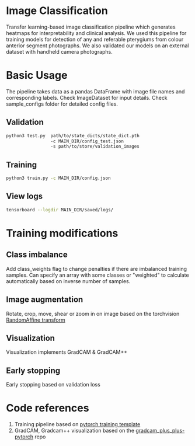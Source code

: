 # Image Classification
Transfer learning-based image classification pipeline which generates heatmaps for interpretability and clinical analysis. We used this pipeline for training models for detection of any and referable pterygiums from colour anterior segment photographs. We also validated our models on an external dataset with handheld camera photographs.

# Basic Usage
The pipeline takes data as a pandas DataFrame with image file names and corresponding labels. Check ImageDataset for input details. Check sample_configs folder for detailed config files.

## Validation
```bash
python3 test.py  path/to/state_dicts/state_dict.pth
                 -c MAIN_DIR/config_test.json
                 -s path/to/store/validation_images
```
## Training
```bash
python3 train.py -c MAIN_DIR/config.json
```
## View logs
```bash
tensorboard --logdir MAIN_DIR/saved/logs/
```

# Training modifications
## Class imbalance
Add class_weights flag to change penalties if there are imbalanced training samples. Can specify an array with some classes or "weighted" to calculate automatically based on inverse number of samples.


## Image augmentation
Rotate, crop, move, shear or zoom in on image based on the torchvision [RandomAffine transform](https://pytorch.org/docs/stable/torchvision/transforms.html#torchvision.transforms.RandomAffine)

## Visualization

Visualization implements GradCAM & GradCAM++

## Early stopping

Early stopping based on validation loss

# Code references

1. Training pipeline based on [pytorch training template](https://github.com/victoresque/pytorch-template)
2. GradCAM, Gradcam++ visualization based on the [gradcam_plus_plus-pytorch](https://github.com/1Konny/gradcam_plus_plus-pytorch) repo
